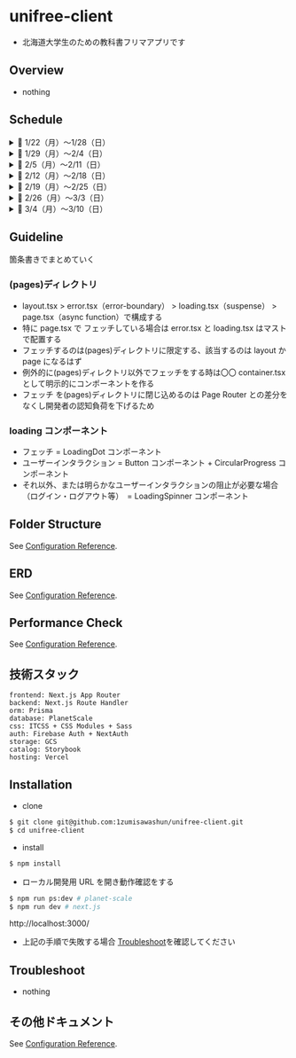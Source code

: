 # unifree-client

- 北海道大学生のための教科書フリマアプリです

## Overview

- nothing

## Schedule

<details>
<summary>🔷 1/22（月）〜1/28（日）</summary>

- ✅ 環境構築・基盤開発（リンター設定・ディレクトリ構成の考案・技術選定 etc）
- ✅ atoms・molecules 単位のコンポーネントの実装
- ✅ 最低限先方に見せられるだけの UI を整える
- ✅ Stripe で購入導線を整える（Stripe + use-shopping-cart）
- ✅ ログイン・ログアウト・ログイン中の状態管理を可能にする（FirebaseAuth・NextAuth）
- ✅ 基本的な sp 対応をする

</details>

<details>
<summary>🔷 1/29（月）〜2/4（日）</summary>

- ✅ 画像アップロードの機能の実装（GCS 連携）
- ✅ Product と User の CRUD 機能の実装
- ✅ UI のアップデート（トースト等）
- ✅ 全体的なコードのリファクタリング
- ✅ Prisma スキーマの骨子を作成

</details>

<details>
<summary>🔷 2/5（月）〜2/11（日）</summary>

- ✅ PlanetScale + Prisma を連携させて RDB を組む
- ✅ Prisma スキーマ作成
- ✅ DM 機能の実装
- ✅ Product, User, Match, Message の CRUD API 繋ぎ込み
- ✅ その他 UI 改修
- ✅ next-auth の改修（ログインユーザーで操作可能なバリデーションの実装）

</details>

<details>
<summary>🔷 2/12（月）〜2/18（日）</summary>

- ✅ Vercel へのデプロイ
- ✅ 商品一覧の検索機能
- ✅ プロダクトカードの大学名の繋ぎ込み
- ✅ カートアイテムのリンク先改修、Card（List, Item）にまとめる
- ✅ Match をマイページに移行させる（全体的なマイページの UI 改修）
- ✅ マッチした後の FixedFooter の disable にする
- ✅ フェッチ系の関数を hooks ディレクトリに移行する
- ✅ パネルコンポーネントをいい感じに使い回す（shape）
- ✅ 異常系の UI 差し込み（Empty, Error）
- ✅ フェッチコンポーネントを Suspense でラップする。（これ今回のサバコン戦略的に loading.tsx で良い気がしてきた）
- ✅ 再度 sp 画面の確認をする
- ✅ error.tsx の UI 改修
- ✅ faker.js の導入
- ✅ prisma-erd-generate の導入

</details>

<details>
<summary>🔷 2/19（月）〜2/25（日）</summary>

- ✅ server-action へのリプレイス（責務わけのために中止・match と message だけ対応済み）
- ✅ icon を hero-icon にする。たしかツリーシェイキングの対応されていたはず。
- ✅ badge ui, tooltip, toast の作成と改修
- ✅ withAuth で未ログインユーザーのハンドリングを実装した
- ✅ DM 機能に http 変換を加える
- ✅ 一覧の順番を新しい順にする、出品日の追加
- ✅ 画像が伸びるバグ？制限が不明、おそらく cart？
- ✅ header のバッジの api を繋ぎこむ + DM のアイコンを変える
- ✅ 出品から 1 週間以内なら NEW のラベルを付与する

</details>

<details>
<summary>🔷 2/26（月）〜3/3（日）</summary>

- ✅ カテゴリーを日本語に変換する
- ✅ カートを非表示にする
- ✅ どれをサムネイルにするのかの判定を実装する →DD で実装した
- ✅ 入力バリデーションのハンドリング実装
- ✅ create・edit でフォームをリセットする
- ✅ ブラウザで警告が出ていたので product-form の isSp を削除して改修する
- ✅ ロゴを正式なものに差し替え
- ✅ planet-scale の branching 機能を対応する
- ✅ メッセージの通知機能（messages に read をつける）ということはヘッダーにベルアイコンを仕込む必要があるのか、header のベルからマイページマッチに遷移させる
  - https://zenn.dev/catnose99/scraps/468bedaab6dbe3ecfcae
- ✅ match テーブルに createdAt を追加する
- match-detail に has セレクターを加える改修
- product-card のオーバーレイを改修する
- 検索のパワーアップ
- パフォーマンスチューニング
- ✅ stroy-book の panel と dropdown-menu どうするか問題
</details>

<details>
<summary>🔷 3/4（月）〜3/10（日）</summary>

- send-grid で email する
- stripe で購入導線を整える
- VRT の導入
- RTL の導入
- cloudflare でドメインを取る
- パフォーマンスチューニング（メンタとかやってみる？）

</details>

## Guideline

箇条書きでまとめていく

### (pages)ディレクトリ

- layout.tsx > error.tsx（error-boundary） > loading.tsx（suspense） > page.tsx（async function）で構成する
- 特に page.tsx で フェッチしている場合は error.tsx と loading.tsx はマストで配置する
- フェッチするのは(pages)ディレクトリに限定する、該当するのは layout か page になるはず
- 例外的に(pages)ディレクトリ以外でフェッチをする時は〇〇 container.tsx として明示的にコンポーネントを作る
- フェッチ を(pages)ディレクトリに閉じ込めるのは Page Router との差分をなくし開発者の認知負荷を下げるため

### loading コンポーネント

- フェッチ = LoadingDot コンポーネント
- ユーザーインタラクション = Button コンポーネント + CircularProgress コンポーネント
- それ以外、または明らかなユーザーインタラクションの阻止が必要な場合（ログイン・ログアウト等）　= LoadingSpinner コンポーネント

## Folder Structure

See [Configuration Reference](https://github.com/1zumisawashun/folder-structure-template).

## ERD

See [Configuration Reference](https://github.com/1zumisawashun/unifree-client/blob/main/prisma/scheme.md).

## Performance Check

See [Configuration Reference](https://vercel.com/1zumisawashun/unifree-client/speed-insights).

## 技術スタック

```
frontend: Next.js App Router
backend: Next.js Route Handler
orm: Prisma
database: PlanetScale
css: ITCSS + CSS Modules + Sass
auth: Firebase Auth + NextAuth
storage: GCS
catalog: Storybook
hosting: Vercel
```

## Installation

- clone

```bash
$ git clone git@github.com:1zumisawashun/unifree-client.git
$ cd unifree-client
```

- install

```bash
$ npm install
```

- ローカル開発用 URL を開き動作確認をする

```bash
$ npm run ps:dev # planet-scale
$ npm run dev # next.js
```

http://localhost:3000/

- 上記の手順で失敗する場合 [Troubleshoot](#Troubleshoot)を確認してください

## Troubleshoot

- nothing

## その他ドキュメント

See [Configuration Reference](https://nextjs.org/).
